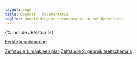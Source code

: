 ```yaml
---
layout: page
title: Openkas - documentatie
tagline: Handleiding en documentatie in het Nederlands
---
```

{% include JB/setup %}


[Eerste kennismaking][1]

[Zelfstudie 1: maak een plan][2]
[Zelfstudie 2: gebruik teeltschema's][3]



 [1]: /nl/eerste-kennismaking
 [2]: /nl/zelfstudie-01-maak-een-plan
 [3]: /nl/zelfstudie-02-beheer-teeltschemas
 [requirements]: /nl/systeemeisen